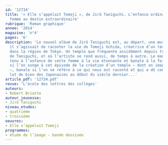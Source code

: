 ```yaml
---
id: '12734'
title: '« Elle s’appelait Tomoji », de Jirô Taniguchi. L’enfance ordinaire d’une
  femme au destin extraordinaire'
rubrique: 'Roman graphique'
annee: '2014'
magazine: 'n°4'
pages: '6'
description: 'Le nouvel album de Jirô Taniguchi est, au départ, une œuvre de commande :
  il s’agissait de raconter la vie de Tomoji Uchida, créatrice d’un temple bouddhiste
  dans la région de Tokyo. Un temple que fréquente assidûment depuis trente ans l’épouse
  de Taniguchi, et où l’artiste se rend aussi, de temps à autre. Le mangaka s’en est
  tenu à l’enfance de cette femme à la vie étonnante et banale à la fois : étonnante
  si l’on songe à cet épisode de la création d’un temple – dont on imagine les difficultés
  –, banale si l’on se réfère à ce qui nous est raconté et qui a dû constituer le
  lot de bien des Japonaises au début du siècle dernier...'
article_pdf: '12734.pdf'
revue: 'L’école des lettres des collèges'
auteurs:
- Robert Briatte
auteur_jeunesse:
- Jirô Taniguchi
niveau_etudes:
- quatrième
- troisième
oeuvres:
- Elle s’appelait Tomoji
programmes:
- étude de l’image - bande dessinée
---
```

